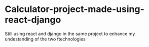 # Calculator-project-made-using-react-django
 Still using react and django in the same project to enhance my undestanding of the two ftechnologies

